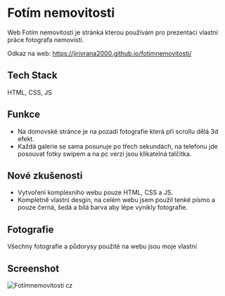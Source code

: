 # Fotím nemovitosti

Web Fotím nemovitosti je stránka kterou používám pro prezentaci vlastní práce fotografa nemovistí.

Odkaz na web: https://jirivrana2000.github.io/fotimnemovitosti/


## Tech Stack

HTML, CSS, JS


## Funkce

- Na domovské stránce je na pozadí fotografie která při scrollu dělá 3d efekt.
- Každá galerie se sama posunuje po třech sekundách, na telefonu jde posouvat fotky swipem a na pc verzi jsou klikatelná talčítka.


## Nové zkušenosti

- Vytvoření komplexního webu pouze HTML, CSS a JS. 
- Kompletně vlastní desgin, na celém webu jsem použil tenké písmo a pouze černá, šedá a bílá barva aby lépe vynikly fotografie.


## Fotografie

Všechny fotografie a půdorysy použité na webu jsou moje vlastní


## Screenshot

![Fotímnemovitosti cz](https://github.com/jirivrana2000/fotimnemovitosti/assets/97007431/36f751ca-4028-4263-a863-d3f1184f4c5e)